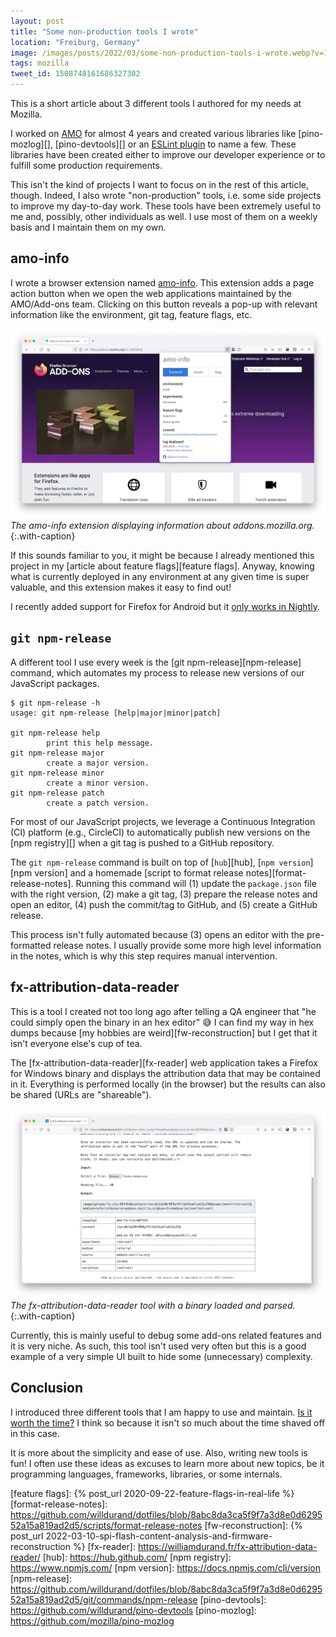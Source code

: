 ```yaml
---
layout: post
title: "Some non-production tools I wrote"
location: "Freiburg, Germany"
image: /images/posts/2022/03/some-non-production-tools-i-wrote.webp?v=1
tags: mozilla
tweet_id: 1508748161686327302
---
```


This is a short article about 3 different tools I authored for my needs at
Mozilla.

I worked on [AMO][] for almost 4 years and created various libraries like
[pino-mozlog][], [pino-devtools][] or an [ESLint plugin][eslint-plugin-amo] to
name a few. These libraries have been created either to improve our developer
experience or to fulfill some production requirements.

This isn't the kind of projects I want to focus on in the rest of this article,
though. Indeed, I also wrote "non-production" tools, i.e. some side projects to
improve my day-to-day work. These tools have been extremely useful to me and,
possibly, other individuals as well. I use most of them on a weekly basis and I
maintain them on my own.

## amo-info

I wrote a browser extension named [amo-info][]. This extension adds a page
action button when we open the web applications maintained by the AMO/Add-ons
team. Clicking on this button reveals a pop-up with relevant information like
the environment, git tag, feature flags, etc.

![](/images/posts/2022/03/amo-info.webp)
_The amo-info extension displaying information about addons.mozilla.org._
{:.with-caption}

If this sounds familiar to you, it might be because I already mentioned this
project in my [article about feature flags][feature flags]. Anyway, knowing what
is currently deployed in any environment at any given time is super valuable,
and this extension makes it easy to find out!

I recently added support for Firefox for Android but it [only works in
Nightly][android-extensions].

## `git npm-release`

A different tool I use every week is the [git npm-release][npm-release] command,
which automates my process to release new versions of our JavaScript packages.

```
$ git npm-release -h
usage: git npm-release [help|major|minor|patch]

git npm-release help
        print this help message.
git npm-release major
        create a major version.
git npm-release minor
        create a minor version.
git npm-release patch
        create a patch version.
```

For most of our JavaScript projects, we leverage a Continuous Integration (CI)
platform (e.g., CircleCI) to automatically publish new versions on the [npm
registry][] when a git tag is pushed to a GitHub repository.

The `git npm-release` command is built on top of [`hub`][hub], [`npm
version`][npm version] and a homemade [script to format release
notes][format-release-notes]. Running this command will (1) update the
`package.json` file with the right version, (2) make a git tag, (3) prepare the
release notes and open an editor, (4) push the commit/tag to GitHub, and (5)
create a GitHub release.

This process isn't fully automated because (3) opens an editor with the
pre-formatted release notes. I usually provide some more high level information
in the notes, which is why this step requires manual intervention.

## fx-attribution-data-reader

This is a tool I created not too long ago after telling a QA engineer that "he
could simply open the binary in an hex editor" 😅 I can find my way in hex dumps
because [my hobbies are weird][fw-reconstruction] but I get that it isn't
everyone else's cup of tea.

The [fx-attribution-data-reader][fx-reader] web application takes a Firefox for
Windows binary and displays the attribution data that may be contained in it.
Everything is performed locally (in the browser) but the results can also be
shared (URLs are "shareable").

![](/images/posts/2022/03/fx-reader.webp)
_The fx-attribution-data-reader tool with a binary loaded and parsed._
{:.with-caption}

Currently, this is mainly useful to debug some add-ons related features and it
is very niche. As such, this tool isn't used very often but this is a good
example of a very simple UI built to hide some (unnecessary) complexity.

## Conclusion

I introduced three different tools that I am happy to use and maintain. [Is it
worth the time?](https://xkcd.com/1205/) I think so because it isn't so much
about the time shaved off in this case.

It is more about the simplicity and ease of use. Also, writing new tools is fun!
I often use these ideas as excuses to learn more about new topics, be it
programming languages, frameworks, libraries, or some internals.

[amo-info]: https://addons.mozilla.org/en-US/firefox/addon/amo-info/
[amo]: https://addons.mozilla.org/
[android-extensions]: https://blog.mozilla.org/addons/2020/09/29/expanded-extension-support-in-firefox-for-android-nightly/
[eslint-plugin-amo]: https://github.com/mozilla/eslint-plugin-amo

[feature flags]: {% post_url 2020-09-22-feature-flags-in-real-life %}
[format-release-notes]: https://github.com/willdurand/dotfiles/blob/8abc8da3ca5f9f7a3d8e0d629552a15a819ad2d5/scripts/format-release-notes
[fw-reconstruction]: {% post_url 2022-03-10-spi-flash-content-analysis-and-firmware-reconstruction %}
[fx-reader]: https://williamdurand.fr/fx-attribution-data-reader/
[hub]: https://hub.github.com/
[npm registry]: https://www.npmjs.com/
[npm version]: https://docs.npmjs.com/cli/version
[npm-release]: https://github.com/willdurand/dotfiles/blob/8abc8da3ca5f9f7a3d8e0d629552a15a819ad2d5/git/commands/npm-release
[pino-devtools]: https://github.com/willdurand/pino-devtools
[pino-mozlog]: https://github.com/mozilla/pino-mozlog
